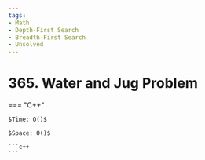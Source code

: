 ```yaml
---
tags:
- Math
- Depth-First Search
- Breadth-First Search
- Unsolved
---
```



# 365. Water and Jug Problem

=== "C++"

    $Time: O()$

    $Space: O()$

    ```c++
    ```
